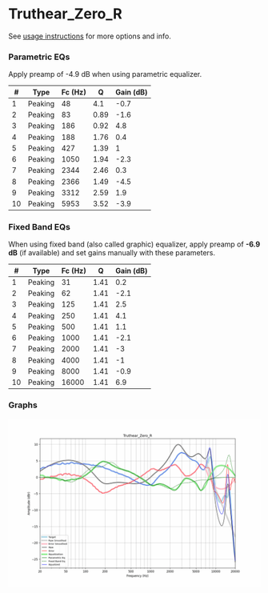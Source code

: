 # Truthear_Zero_R
See [usage instructions](https://github.com/jaakkopasanen/AutoEq#usage) for more options and info.

### Parametric EQs
Apply preamp of -4.9 dB when using parametric equalizer.

|   # | Type    |   Fc (Hz) |    Q |   Gain (dB) |
|-----|---------|-----------|------|-------------|
|   1 | Peaking |        48 | 4.1  |        -0.7 |
|   2 | Peaking |        83 | 0.89 |        -1.6 |
|   3 | Peaking |       186 | 0.92 |         4.8 |
|   4 | Peaking |       188 | 1.76 |         0.4 |
|   5 | Peaking |       427 | 1.39 |         1   |
|   6 | Peaking |      1050 | 1.94 |        -2.3 |
|   7 | Peaking |      2344 | 2.46 |         0.3 |
|   8 | Peaking |      2366 | 1.49 |        -4.5 |
|   9 | Peaking |      3312 | 2.59 |         1.9 |
|  10 | Peaking |      5953 | 3.52 |        -3.9 |

### Fixed Band EQs
When using fixed band (also called graphic) equalizer, apply preamp of **-6.9 dB** (if available) and set gains manually with these parameters.

|   # | Type    |   Fc (Hz) |    Q |   Gain (dB) |
|-----|---------|-----------|------|-------------|
|   1 | Peaking |        31 | 1.41 |         0.2 |
|   2 | Peaking |        62 | 1.41 |        -2.1 |
|   3 | Peaking |       125 | 1.41 |         2.5 |
|   4 | Peaking |       250 | 1.41 |         4.1 |
|   5 | Peaking |       500 | 1.41 |         1.1 |
|   6 | Peaking |      1000 | 1.41 |        -2.1 |
|   7 | Peaking |      2000 | 1.41 |        -3   |
|   8 | Peaking |      4000 | 1.41 |        -1   |
|   9 | Peaking |      8000 | 1.41 |        -0.9 |
|  10 | Peaking |     16000 | 1.41 |         6.9 |

### Graphs
![](./Truthear_Zero_R.png)
